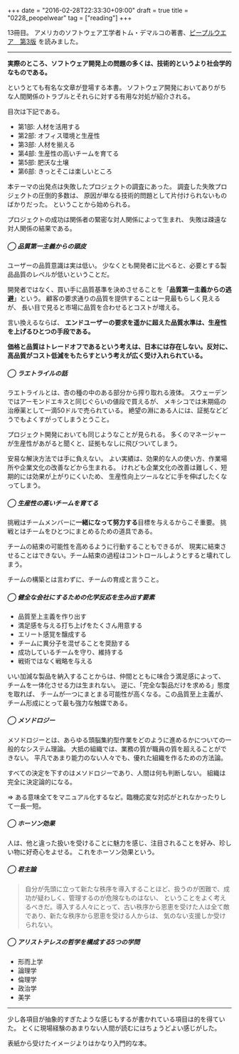 +++
date = "2016-02-28T22:33:30+09:00"
draft = true
title = "0228_peopelwear"
tag = ["reading"]
+++

13冊目。
アメリカのソフトウェア工学者トム・デマルコの著書、<a  href="http://www.amazon.co.jp/gp/product/B00I96CJWO/ref=as_li_qf_sp_asin_tl?ie=UTF8&camp=247&creative=1211&creativeASIN=B00I96CJWO&linkCode=as2&tag=kotazi-22">ピープルウエア　第3版</a><img src="http://ir-jp.amazon-adsystem.com/e/ir?t=kotazi-22&l=as2&o=9&a=B00I96CJWO" width="1" height="1" border="0" alt="" style="border:none !important; margin:0px !important;" />
を読みました。

<hr>

**実際のところ、ソフトウェア開発上の問題の多くは、技術的というより社会学的なものである。**

というとても有名な文章が登場する本書。
ソフトウェア開発においてありがちな人間関係のトラブルとそれらに対する有用な対処が紹介される。

目次は下記である。

- 第1部: 人材を活用する
- 第2部: オフィス環境と生産性
- 第3部: 人材を揃える
- 第4部: 生産性の高いチームを育てる
- 第5部: 肥沃な土壌
- 第6部: きっとそこは楽しいところ

本テーマの出発点は失敗したプロジェクトの調査にあった。
調査した失敗プロジェクトの圧倒的多数は、
原因が単なる技術的問題として片付けられないものばかりだった。
ということから始められる。

プロジェクトの成功は関係者の緊密な対人関係によって生まれ、
失敗は疎遠な対人関係の結果である。

##### ◯ 品質第一主義からの頭皮

ユーザーの品質意識は実は低い。
少なくとも開発者に比べると、必要とする製品品質のレベルが低いということだ。

開発者ではなく、買い手に品質基準を決めさせることを「**品質第一主義からの逃避**」という。
顧客の要求通りの品質を提供することは一見最もらしく見えるが、
長い目で見ると市場に品質を合わせるとコストが増える。

言い換えるならば、
**エンドユーザーの要求を遥かに超えた品質水準は、生産性を上げるひとつの手段である。**

**価格と品質はトレードオフであるという考えは、日本には存在しない。反対に、高品質がコスト低減をもたらすという考えが広く受け入れられている。**

##### ◯ ラエトライルの話

ラエトライルとは、杏の種の中のある部分から搾り取れる液体。
スウェーデンではアーモンドエキスと同じぐらいの値段で買えるが、
メキシコでは末期癌の治療薬として一滴50ドルで売られている。
絶望の淵にある人には、証拠などどうでもよくすがってしまうとうこと。

プロジェクト開発においても同じようなことが見られる。
多くのマネージャーが生産性があがると聞くと、証拠もなしに飛びついてしまう。

安易な解決方法では手に負えない。
よい実績は、効果的な人の使い方、作業場所や企業文化の改善などから生まれる。
けれども企業文化の改善は難しく、短期的には効果が上がりにくいため、
生産性向上ツールなどに手を伸ばしたくなってしまう。

##### ◯ 生産性の高いチームを育てる

挑戦はチームメンバーに**一緒になって努力する**目標を与えるからこそ重要。
挑戦とはチームをひとつにまとめるための道具である。

チームの結束の可能性を高めるように行動することもできるが、
現実に結束させることはできない。チーム結束の過程はコントロールしようとすると壊れてしまう。

チームの構築とは言わずに、チームの育成と言うこと。

##### ◯ 健全な会社にするための化学反応を生み出す要素

- 品質至上主義を作り出す
- 満足感を与える打ち上げをたくさん用意する
- エリート感覚を醸成する
- チームに異分子を混ぜることを奨励する
- 成功しているチームを守り、維持する
- 戦術ではなく戦略を与える

いい加減な製品を納入することからは、仲間とともに味合う満足感によって、
チームを一体化させる力は生まれない。
逆に、「完全な製品だけを求める」態度を取れば、
チームが一つにまとまる可能性が高くなる。この品質至上主義が、
チーム形成にとって最も強力な触媒である。

##### ◯ メソドロジー

メソドロジーとは、あらゆる頭脳集約型作業をどのように進めるかについての一般的なシステム理論。
大抵の組織では、業務の質が職員の質を超えることができない。
平凡であまり能力のない人々でも、優れた組織を作るための方法論。

すべての決定を下すのはメソドロジーであり、人間は何も判断しない。
組織は完全に決定論的になる。

=> ある意味全てをマニュアル化するなど。臨機応変な対応がとれなかったりして一長一短。

##### ◯ ホーソン効果

人は、他と違った扱いを受けることに魅力を感じ、注目されることを好み、珍しい物に好奇心をよせる。
これをホーソン効果という。

##### ◯ 君主論

> 自分が先頭に立って新たな秩序を導入することほど、扱うのが困難で、成功が疑わしく、管理するのが危険なものはない、
ということをよく考えるべきだ。導入する人々にとって、古い秩序から恩恵を受けた人は全て敵であり、新たな秩序から恩恵を受ける人からは、
気のない支援しか受けられない。

##### ◯ アリストテレスの哲学を構成する5つの学問

- 形而上学
- 論理学
- 倫理学
- 政治学
- 美学

<hr>

少し各項目が抽象的すぎたような感じもするが書かれている項目は的を得ていた。
とくに現場経験のあまりない人間が読むにはちょうどよい感じがした。

表紙から受けたイメージよりはかなり入門的な本。
